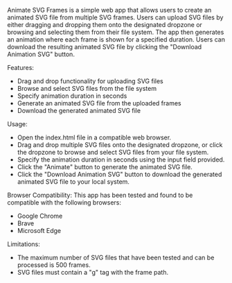 Animate SVG Frames is a simple web app that allows users to create an animated SVG file from multiple SVG frames. Users can upload SVG files by either dragging and dropping them onto the designated dropzone or browsing and selecting them from their file system. The app then generates an animation where each frame is shown for a specified duration. Users can download the resulting animated SVG file by clicking the "Download Animation SVG" button.

Features:
  - Drag and drop functionality for uploading SVG files
  - Browse and select SVG files from the file system
  - Specify animation duration in seconds
  - Generate an animated SVG file from the uploaded frames
  - Download the generated animated SVG file

Usage:
  - Open the index.html file in a compatible web browser.
  - Drag and drop multiple SVG files onto the designated dropzone, or click the dropzone to browse and select SVG files from your file system.
  - Specify the animation duration in seconds using the input field provided.
  - Click the "Animate" button to generate the animated SVG file.
  - Click the "Download Animation SVG" button to download the generated animated SVG file to your local system.

Browser Compatibility:
  This app has been tested and found to be compatible with the following browsers:
  - Google Chrome
  - Brave
  - Microsoft Edge
  
Limitations:
  - The maximum number of SVG files that have been tested and can be processed is 500 frames.
  - SVG files must contain a "g" tag with the frame path.

